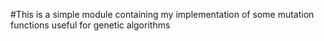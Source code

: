 #This is a simple module containing my implementation of
some mutation functions useful for genetic algorithms
